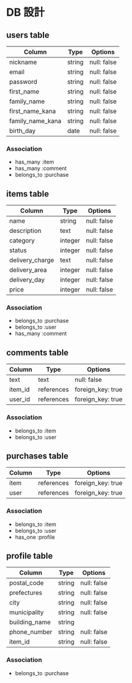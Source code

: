 # DB 設計

## users table

| Column             | Type                | Options                 |
|--------------------|---------------------|-------------------------|
| nickname           | string              | null: false             |
| email              | string              | null: false             |
| password           | string              | null: false             |
| first_name         | string              | null: false             |
| family_name        | string              | null: false             |
| first_name_kana    | string              | null: false             |
| family_name_kana   | string              | null: false             |
| birth_day          | date                | null: false             |

### Association

* has_many :item
* has_many :comment
* belongs_to :purchase

## items table

| Column                              | Type       | Options           |
|-------------------------------------|------------|-------------------|
| name                                | string     | null: false       |
| description                         | text       | null: false       |
| category                            | integer    | null: false       |
| status                              | integer    | null: false       |
| delivery_charge                     | text       | null: false       |
| delivery_area                       | integer    | null: false       |
| delivery_day                        | integer    | null: false       |
| price                               | integer    | null: false       |

### Association
- belongs_to :purchase
- belongs_to :user
- has_many :comment

## comments table

| Column      | Type       | Options           |
|-------------|------------|-------------------|
| text        | text       | null: false       |
| item_id     | references | foreign_key: true |
| user_id     | references | foreign_key: true |

### Association

- belongs_to :item
- belongs_to :user

## purchases table

| Column      | Type       | Options           |
|-------------|------------|-------------------|
| item        | references | foreign_key: true |
| user        | references | foreign_key: true |

### Association

- belongs_to :item
- belongs_to :user
- has_one :profile

## profile table

| Column             | Type                | Options                 |
|--------------------|---------------------|-------------------------|
| postal_code        | string              | null: false             |
| prefectures        | string              | null: false             |
| city               | string              | null: false             |
| municipality       | string              | null: false             |
| building_name      | string              |             |
| phone_number       | string              | null: false             |
| item_id            | string              | null: false             |

### Association

- belongs_to :purchase